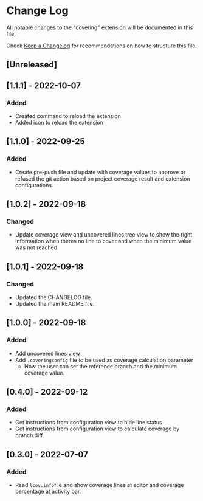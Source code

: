 # Change Log

All notable changes to the "covering" extension will be documented in this file.

Check [Keep a Changelog](http://keepachangelog.com/) for recommendations on how to structure this file.

## [Unreleased]

## [1.1.1] - 2022-10-07

### Added

- Created command to reload the extension
- Added icon to reload the extension

## [1.1.0] - 2022-09-25

### Added

- Create pre-push file and update with coverage values to approve or refused the git action based on project coverage result and extension configurations.

## [1.0.2] - 2022-09-18

### Changed

- Update coverage view and uncovered lines tree view to show the right information when theres no line to cover and when the minimum value was not reached.

## [1.0.1] - 2022-09-18

### Changed

- Updated the CHANGELOG file.
- Updated the main README file.

## [1.0.0] - 2022-09-18

### Added

- Add uncovered lines view
- Add `.coveringconfig` file to be used as coverage calculation parameter
  - Now the user can set the reference branch and the minimum coverage value.

## [0.4.0] - 2022-09-12

### Added

- Get instructions from configuration view to hide line status
- Get instructions from configuration view to calculate coverage by branch diff.

## [0.3.0] - 2022-07-07

### Added

- Read `lcov.info`file and show coverage lines at editor and coverage percentage at activity bar.
